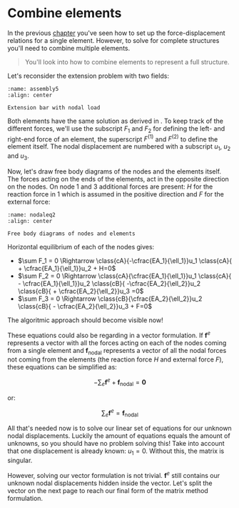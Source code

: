 # Combine elements

In the previous [chapter](./single_element.md) you've seen how to set up the force-displacement relations for a single element. However, to solve for complete structures you'll need to combine multiple elements.

> You'll look into how to combine elements to represent a full structure.

Let's reconsider the extension problem with two fields:

```{figure} assembly5.svg
:name: assembly5
:align: center

Extension bar with nodal load
```

Both elements have the same solution as derived in [](./single_element.md). To keep track of the different forces, we'll use the subscript $F_1$ and $F_2$ for defining the left- and right-end force of an element, the superscript $F^{(1)}$ and $F^{(2)}$ to define the element itself. The nodal displacement are numbered with a subscript $u_1$, $u_2$ and $u_3$.

Now, let's draw free body diagrams of the nodes and the elements itself. The forces acting on the ends of the elements, act in the opposite direction on the nodes. On node $1$ and $3$ additional forces are present: $H$ for the reaction force in $1$ which is assumed in the positive direction and $F$ for the external force:

```{figure} nodaleq2.svg
:name: nodaleq2
:align: center

Free body diagrams of nodes and elements
```

Horizontal equilibrium of each of the nodes gives:

- $\sum F_1 = 0 \Rightarrow \class{cA}{-\cfrac{EA_1}{\ell_1}}u_1 \class{cA}{ + \cfrac{EA_1}{\ell_1}}u_2 + H=0$
- $\sum F_2 = 0 \Rightarrow \class{cA}{\cfrac{EA_1}{\ell_1}}u_1 \class{cA}{ - \cfrac{EA_1}{\ell_1}}u_2 \class{cB}{ -\cfrac{EA_2}{\ell_2}}u_2 \class{cB}{ + \cfrac{EA_2}{\ell_2}}u_3 =0$
- $\sum F_3 = 0 \Rightarrow \class{cB}{\cfrac{EA_2}{\ell_2}}u_2 \class{cB}{ - \cfrac{EA_2}{\ell_2}}u_3 + F=0$ 

The algoritmic approach should become visible now!

These equations could also be regarding in a vector formulation. If $\mathbf{f}^e$ represents a vector with all the forces acting on each of the nodes coming from a single element and $\mathbf{f}_\text{nodal}$ represents a vector of all the nodal forces not coming from the elements (the reaction force $H$ and external force $F$), these equations can be simplified as:

$$ -\sum_e\mathbf{f}^e + \mathbf{f}_\text{nodal} = \mathbf{0} $$

or:

$$\sum_e\mathbf{f}^e = \mathbf{f}_\text{nodal} $$

All that's needed now is to solve our linear set of equations for our unknown nodal displacements. Luckily the amount of equations equals the amount of unknowns, so you should have no problem solving this! Take into account that one displacement is already known: $u_1 = 0$. Without this, the matrix is singular.

However, solving our vector formulation is not trivial. $\mathbf{f}^e$ still contains our unknown nodal displacements hidden inside the vector. Let's split the vector on the next page to reach our final form of the matrix method formulation.
